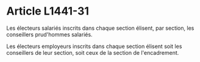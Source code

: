 # Article L1441-31

Les électeurs salariés inscrits dans chaque section élisent, par section, les conseillers prud'hommes salariés.

Les électeurs employeurs inscrits dans chaque section élisent soit les conseillers de leur section, soit ceux de la section de l'encadrement.